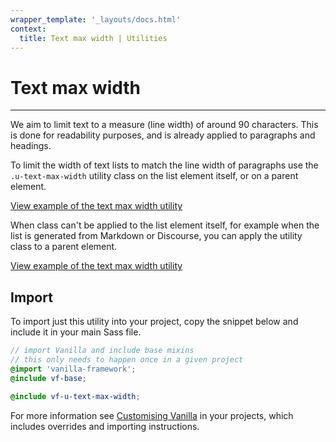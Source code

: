 ```yaml
---
wrapper_template: '_layouts/docs.html'
context:
  title: Text max width | Utilities
---
```


# Text max width

<hr>

We aim to limit text to a measure (line width) of around 90 characters. This is done for readability purposes, and is already applied to paragraphs and headings.

To limit the width of text lists to match the line width of paragraphs use the `.u-text-max-width` utility class on the list element itself, or on a parent element.

<div class="embedded-example"><a href="/docs/examples/utilities/text-max-width-divided/" class="js-example">
View example of the text max width utility
</a></div>

When class can't be applied to the list element itself, for example when the list is generated from Markdown or Discourse, you can apply the utility class to a parent element.

<div class="embedded-example"><a href="/docs/examples/utilities/text-max-width-container/" class="js-example">
View example of the text max width utility
</a></div>

## Import

To import just this utility into your project, copy the snippet below and include it in your main Sass file.

```scss
// import Vanilla and include base mixins
// this only needs to happen once in a given project
@import 'vanilla-framework';
@include vf-base;

@include vf-u-text-max-width;
```

For more information see [Customising Vanilla](/docs/customising-vanilla/) in your projects, which includes overrides and importing instructions.

